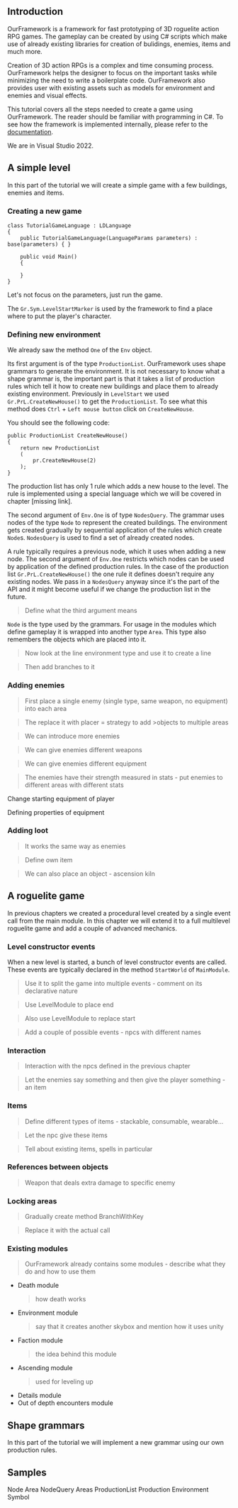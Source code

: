 ## Introduction

OurFramework is a framework for fast prototyping of 3D roguelite action RPG games. The gameplay can be created by using C# scripts which make use of already existing libraries for creation of bulidings, enemies, items and much more. 

Creation of 3D action RPGs is a complex and time consuming process. OurFramework helps the designer to focus on the important tasks while minimizing the need to write a boilerplate code. OurFramework also provides user with existing assets such as models for environment and enemies and visual effects. 

This tutorial covers all the steps needed to create a game using OurFramework.  The reader should be familiar with programming in C#. To see how the framework is implemented internally, please refer to the [documentation][documentation].

[documentation]: ???

We are in Visual Studio 2022.

## A simple level

In this part of the tutorial we will create a simple game with a few buildings, enemies and items.

### Creating a new game



```
class TutorialGameLanguage : LDLanguage
{
    public TutorialGameLanguage(LanguageParams parameters) : base(parameters) { }
    
    public void Main()
    {

    }
}
```

Let's not focus on the parameters, just run the game.

The `Gr.Sym.LevelStartMarker` is used by the framework to find a place where to put the player's character.

### Defining new environment

We already saw the method `One` of the `Env` object. 

Its first argument is of the type `ProductionList`. OurFramework uses shape grammars to generate the environment. It is not necessary to know what a shape grammar is, the important part is that it takes a list of production rules which tell it how to create new buildings and place them to already existing environment. Previously in `LevelStart` we used `Gr.PrL.CreateNewHouse()` to get the `ProductionList`. To see what this method does `Ctrl` + `Left mouse button` click on `CreateNewHouse`. 

You should see the following code:

```
public ProductionList CreateNewHouse()
{
    return new ProductionList
    (
        pr.CreateNewHouse(2)
    );
}
```

The production list has only 1 rule which adds a new house to the level. The rule is implemented using a special language which we will be covered in chapter [missing link]. 

The second argument of `Env.One` is of type `NodesQuery`. The grammar uses nodes of the type `Node` to represent the created buildings. The environment gets created gradually by sequential application of the rules which create `Node`s.  `NodesQuery` is used to find a set of already created nodes. 

A rule typically requires a previous node, which it uses when adding a new node. The second argument of `Env.One` restricts which nodes can be used by application of the defined production rules. In the case of the production list `Gr.PrL.CreateNewHouse()` the one rule it defines doesn't require any existing nodes. We pass in a `NodesQuery` anyway since it's the part of the API and it might become useful if we change the production list in the future.


>Define what the third argument means

`Node` is the type used by the grammars. For usage in the modules which define gameplay it is wrapped into another type `Area`. This type also remembers the objects which are placed into it.

>Now look at the line environment type and use it to create a line 

>Then add branches to it

### Adding enemies

>First place a single enemy (single type, same weapon, no equipment) into each area

>The replace it with placer = strategy to add >objects to multiple areas

>We can introduce more enemies

>We can give enemies different weapons

>We can give enemies different equipment

>The enemies have their strength measured in stats - put enemies to different areas with different stats

Change starting equipment of player

Defining properties of equipment

### Adding loot

>It works the same way as enemies

>Define own item

>We can also place an object - ascension kiln

## A roguelite game

In previous chapters we created a procedural level created by a single event call from the main module. In this chapter we will extend it to a full multilevel roguelite game and add a couple of advanced mechanics.

### Level constructor events

When a new level is started, a bunch of level constructor events are called. These events are typically declared in the method `StartWorld` of `MainModule`.

>Use it to split the game into multiple events - comment on its declarative nature

>Use LevelModule to place end

>Also use LevelModule to replace start

>Add a couple of possible events - npcs with different names

### Interaction

>Interaction with the npcs defined in the previous chapter

>Let the enemies say something and then give the player something - an item

### Items

>Define different types of items - stackable, consumable, wearable...

>Let the npc give these items

>Tell about existing items, spells in particular

### References between objects

>Weapon that deals extra damage to specific enemy

### Locking areas

>Gradually create method BranchWithKey

>Replace it with the actual call

### Existing modules

>OurFramework already contains some modules - describe what they do and how to use them

* Death module
  >how death works
* Environment module
  >say that it creates another skybox and mention how it uses unity
* Faction module
  >the idea behind this module
* Ascending module
  >used for leveling up
* Details module
* Out of depth encounters module

## Shape grammars

In this part of the tutorial we will implement a new grammar using our own production rules.

## Samples



Node
Area
NodeQuery
Areas
ProductionList
Production
Environment
Symbol